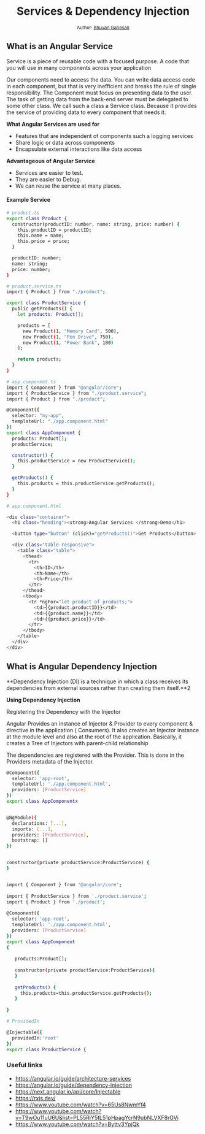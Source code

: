 <div align="center">
  <h1>Services & Dependency Injection</h1>
<sub>Author:
<a href="https://www.linkedin.com/in/bhuvanaganesan-l-2209047a" target="_blank">Bhuvan Ganesan</a><br>
</sub>
</div>

## What is an Angular Service

Service is a piece of reusable code with a focused purpose. A code that you will use in many components across your application

Our components need to access the data. You can write data access code in each component, but that is very inefficient and breaks the rule of single responsibility. The Component must focus on presenting data to the user. The task of getting data from the back-end server must be delegated to some other class. We call such a class a Service class. Because it provides the service of providing data to every component that needs it.

**What Angular Services are used for**

- Features that are independent of components such a logging services
- Share logic or data across components
- Encapsulate external interactions like data access

**Advantageous of Angular Service**

- Services are easier to test.
- They are easier to Debug.
- We can reuse the service at many places.

#### Example Service

```sh
# product.ts
export class Product {
  constructor(productID: number, name: string, price: number) {
    this.productID = productID;
    this.name = name;
    this.price = price;
  }

  productID: number;
  name: string;
  price: number;
}

# product.service.ts
import { Product } from "./product";

export class ProductService {
  public getProducts() {
    let products: Product[];

    products = [
      new Product(1, "Memory Card", 500),
      new Product(1, "Pen Drive", 750),
      new Product(1, "Power Bank", 100)
    ];

    return products;
  }
}

# app.component.ts
import { Component } from "@angular/core";
import { ProductService } from "./product.service";
import { Product } from "./product";

@Component({
  selector: "my-app",
  templateUrl: "./app.component.html"
})
export class AppComponent {
  products: Product[];
  productService;

  constructor() {
    this.productService = new ProductService();
  }

  getProducts() {
    this.products = this.productService.getProducts();
  }
}

# app.component.html

<div class="container">
  <h1 class="heading"><strong>Angular Services </strong>Demo</h1>

  <button type="button" (click)="getProducts()">Get Products</button>

  <div class="table-responsive">
    <table class="table">
      <thead>
        <tr>
          <th>ID</th>
          <th>Name</th>
          <th>Price</th>
        </tr>
      </thead>
      <tbody>
        <tr *ngFor="let product of products;">
          <td>{{product.productID}}</td>
          <td>{{product.name}}</td>
          <td>{{product.price}}</td>
        </tr>
      </tbody>
    </table>
  </div>
</div>

```

## What is Angular Dependency Injection

**Dependency Injection (DI) is a technique in which a class receives its dependencies from external sources rather than creating them itself.**2

**Using Dependency Injection**

Registering the Dependency with the Injector

Angular Provides an instance of Injector & Provider to every component & directive in the application ( Consumers). It also creates an Injector instance at the module level and also at the root of the application. Basically, it creates a Tree of Injectors with parent-child relationship 

The dependencies are registered with the Provider. This is done in the Providers metadata of the Injector.

```sh
@Component({
  selector: 'app-root',
  templateUrl: './app.component.html',
  providers: [ProductService]
})
export class AppComponentx


@NgModule({
  declarations: [...],
  imports: [...],
  providers: [ProductService],
  bootstrap: []
})


constructor(private productService:ProductService) { 
}


import { Component } from '@angular/core';
 
import { ProductService } from './product.service';
import { Product } from './product';
 
@Component({
  selector: 'app-root',
  templateUrl: './app.component.html',
  providers: [ProductService]
})
export class AppComponent
{
 
   products:Product[];
   
   constructor(private productService:ProductService){
   }
   
   getProducts() {
     this.products=this.productService.getProducts();
   }
  
}

# ProvidedIn

@Injectable({
  providedIn:'root'
})
export class ProductService {

```



### Useful links

- https://angular.io/guide/architecture-services
- https://angular.io/guide/dependency-injection
- https://next.angular.io/api/core/Injectable
- https://rxjs.dev/
- https://www.youtube.com/watch?v=65Us8NwmYf4
- https://www.youtube.com/watch?v=T9wOu11uU6U&list=PL55RiY5tL51pHpagYcrN9ubNLVXF8rGVi
- https://www.youtube.com/watch?v=Byttv3YpjQk